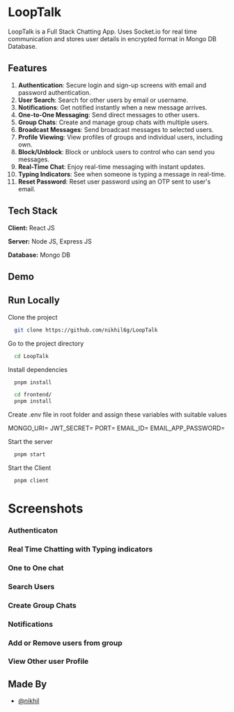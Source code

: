 # LoopTalk

LoopTalk is a Full Stack Chatting App.
Uses Socket.io for real time communication and stores user details in encrypted format in Mongo DB Database.

## Features

1. **Authentication**: Secure login and sign-up screens with email and password authentication.
2. **User Search**: Search for other users by email or username.
3. **Notifications**: Get notified instantly when a new message arrives.
4. **One-to-One Messaging**: Send direct messages to other users.
5. **Group Chats**: Create and manage group chats with multiple users.
6. **Broadcast Messages**: Send broadcast messages to selected users.
7. **Profile Viewing**: View profiles of groups and individual users, including own.
8. **Block/Unblock**: Block or unblock users to control who can send you messages.
9. **Real-Time Chat**: Enjoy real-time messaging with instant updates.
10. **Typing Indicators**: See when someone is typing a message in real-time.
11. **Reset Password**: Reset user password using an OTP sent to user's email.

## Tech Stack

**Client:** React JS

**Server:** Node JS, Express JS

**Database:** Mongo DB

## Demo

## Run Locally

Clone the project

```bash
  git clone https://github.com/nikhil6g/LoopTalk
```

Go to the project directory

```bash
  cd LoopTalk
```

Install dependencies

```bash
  pnpm install
```

```bash
  cd frontend/
  pnpm install
```

Create .env file in root folder and assign these variables with suitable values

MONGO_URI=
JWT_SECRET=
PORT=
EMAIL_ID=
EMAIL_APP_PASSWORD=

Start the server

```bash
  pnpm start
```

Start the Client

```bash
  pnpm client
```

# Screenshots

### Authenticaton

### Real Time Chatting with Typing indicators

### One to One chat

### Search Users

### Create Group Chats

### Notifications

### Add or Remove users from group

### View Other user Profile

## Made By

- [@nikhil](https://github.com/nikhil6g)
